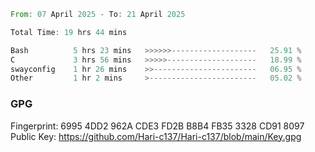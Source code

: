 <!--START_SECTION:waka-->

```rust
From: 07 April 2025 - To: 21 April 2025

Total Time: 19 hrs 44 mins

Bash          5 hrs 23 mins   >>>>>>-------------------   25.91 %
C             3 hrs 56 mins   >>>>>--------------------   18.99 %
swayconfig    1 hr 26 mins    >>-----------------------   06.95 %
Other         1 hr 2 mins     >------------------------   05.02 %
```

<!--END_SECTION:waka-->

### GPG <br />
Fingerprint:     6995 4DD2 962A CDE3 FD2B B8B4 FB35 3328 CD91 8097 <br />
Public Key:      https://github.com/Hari-c137/Hari-c137/blob/main/Key.gpg
